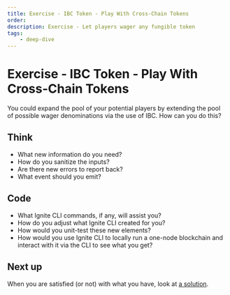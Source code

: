 ```yaml
---
title: Exercise - IBC Token - Play With Cross-Chain Tokens
order:
description: Exercise - Let players wager any fungible token
tags: 
    - deep-dive
---
```


# Exercise - IBC Token - Play With Cross-Chain Tokens

You could expand the pool of your potential players by extending the pool of possible wager denominations via the use of IBC. How can you do this?

## Think

* What new information do you need?
* How do you sanitize the inputs?
* Are there new errors to report back?
* What event should you emit?

## Code

* What Ignite CLI commands, if any, will assist you?
* How do you adjust what Ignite CLI created for you?
* How would you unit-test these new elements?
* How would you use Ignite CLI to locally run a one-node blockchain and interact with it via the CLI to see what you get?

## Next up

When you are satisfied (or not) with what you have, look at [a solution](../3-my-own-chain/wager-denom.md).
